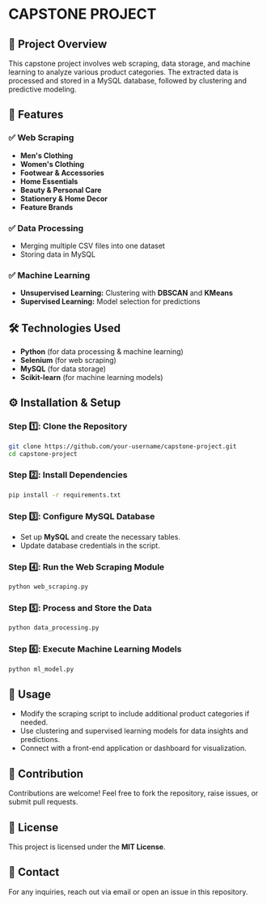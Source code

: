 # CAPSTONE PROJECT

## 📌 Project Overview
This capstone project involves web scraping, data storage, and machine learning to analyze various product categories. The extracted data is processed and stored in a MySQL database, followed by clustering and predictive modeling.

## 🚀 Features
### ✅ Web Scraping
- **Men's Clothing**
- **Women's Clothing**
- **Footwear & Accessories**
- **Home Essentials**
- **Beauty & Personal Care**
- **Stationery & Home Decor**
- **Feature Brands**

### ✅ Data Processing
- Merging multiple CSV files into one dataset
- Storing data in MySQL

### ✅ Machine Learning
- **Unsupervised Learning:** Clustering with **DBSCAN** and **KMeans**
- **Supervised Learning:** Model selection for predictions

## 🛠️ Technologies Used
- **Python** (for data processing & machine learning)
- **Selenium** (for web scraping)
- **MySQL** (for data storage)
- **Scikit-learn** (for machine learning models)

## ⚙️ Installation & Setup
### Step 1️⃣: Clone the Repository
```bash
git clone https://github.com/your-username/capstone-project.git
cd capstone-project
```

### Step 2️⃣: Install Dependencies
```bash
pip install -r requirements.txt
```

### Step 3️⃣: Configure MySQL Database
- Set up **MySQL** and create the necessary tables.
- Update database credentials in the script.

### Step 4️⃣: Run the Web Scraping Module
```bash
python web_scraping.py
```

### Step 5️⃣: Process and Store the Data
```bash
python data_processing.py
```

### Step 6️⃣: Execute Machine Learning Models
```bash
python ml_model.py
```

## 🎯 Usage
- Modify the scraping script to include additional product categories if needed.
- Use clustering and supervised learning models for data insights and predictions.
- Connect with a front-end application or dashboard for visualization.

## 🤝 Contribution
Contributions are welcome! Feel free to fork the repository, raise issues, or submit pull requests.

## 📜 License
This project is licensed under the **MIT License**.

## 📧 Contact
For any inquiries, reach out via email or open an issue in this repository.

